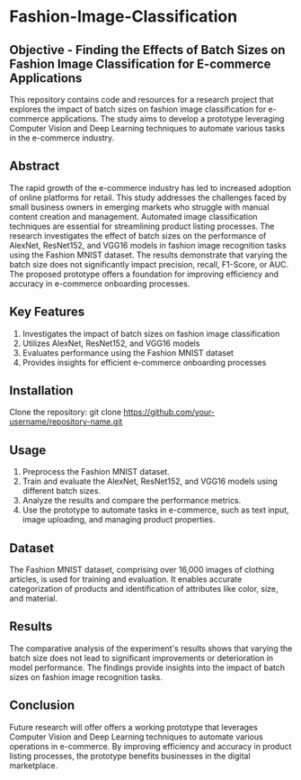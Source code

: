 # Fashion-Image-Classification
## Objective - Finding the Effects of Batch Sizes on Fashion Image Classification for E-commerce Applications

This repository contains code and resources for a research project that explores the impact of batch sizes on fashion image classification for e-commerce applications. The study aims to develop a prototype leveraging Computer Vision and Deep Learning techniques to automate various tasks in the e-commerce industry.

## Abstract
The rapid growth of the e-commerce industry has led to increased adoption of online platforms for retail. This study addresses the challenges faced by small business owners in emerging markets who struggle with manual content creation and management. Automated image classification techniques are essential for streamlining product listing processes. The research investigates the effect of batch sizes on the performance of AlexNet, ResNet152, and VGG16 models in fashion image recognition tasks using the Fashion MNIST dataset. The results demonstrate that varying the batch size does not significantly impact precision, recall, F1-Score, or AUC. The proposed prototype offers a foundation for improving efficiency and accuracy in e-commerce onboarding processes.

## Key Features
1. Investigates the impact of batch sizes on fashion image classification
2. Utilizes AlexNet, ResNet152, and VGG16 models
3. Evaluates performance using the Fashion MNIST dataset
4. Provides insights for efficient e-commerce onboarding processes

## Installation
Clone the repository: git clone https://github.com/your-username/repository-name.git

## Usage
1. Preprocess the Fashion MNIST dataset.
2. Train and evaluate the AlexNet, ResNet152, and VGG16 models using different batch sizes.
3. Analyze the results and compare the performance metrics.
4. Use the prototype to automate tasks in e-commerce, such as text input, image uploading, and managing product properties.

## Dataset
The Fashion MNIST dataset, comprising over 16,000 images of clothing articles, is used for training and evaluation. It enables accurate categorization of products and identification of attributes like color, size, and material.

## Results
The comparative analysis of the experiment's results shows that varying the batch size does not lead to significant improvements or deterioration in model performance. The findings provide insights into the impact of batch sizes on fashion image recognition tasks.

## Conclusion
Future research will offer offers a working prototype that leverages Computer Vision and Deep Learning techniques to automate various operations in e-commerce. By improving efficiency and accuracy in product listing processes, the prototype benefits businesses in the digital marketplace.
